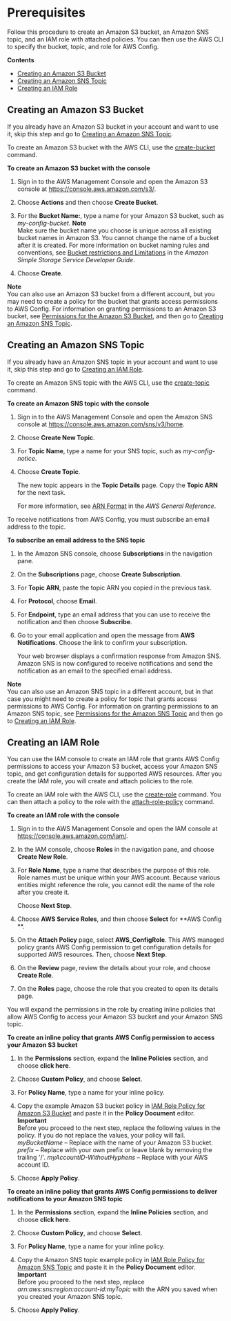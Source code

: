 # Prerequisites<a name="gs-cli-prereq"></a>

Follow this procedure to create an Amazon S3 bucket, an Amazon SNS topic, and an IAM role with attached policies\. You can then use the AWS CLI to specify the bucket, topic, and role for AWS Config\.

**Contents**
+ [Creating an Amazon S3 Bucket](#gs-cli-create-s3bucket)
+ [Creating an Amazon SNS Topic](#gs-cli-create-snstopic)
+ [Creating an IAM Role](#gs-cli-create-iamrole)

## Creating an Amazon S3 Bucket<a name="gs-cli-create-s3bucket"></a>

If you already have an Amazon S3 bucket in your account and want to use it, skip this step and go to [Creating an Amazon SNS Topic](#gs-cli-create-snstopic)\.

To create an Amazon S3 bucket with the AWS CLI, use the [create\-bucket](https://docs.aws.amazon.com/cli/latest/reference/s3api/create-bucket.html) command\. 

**To create an Amazon S3 bucket with the console**

1. Sign in to the AWS Management Console and open the Amazon S3 console at [https://console\.aws\.amazon\.com/s3/](https://console.aws.amazon.com/s3/)\.

1. Choose **Actions** and then choose **Create Bucket**\.

1. For the **Bucket Name:**, type a name for your Amazon S3 bucket, such as *my\-config\-bucket*\. 
**Note**  
Make sure the bucket name you choose is unique across all existing bucket names in Amazon S3\. You cannot change the name of a bucket after it is created\. For more information on bucket naming rules and conventions, see [Bucket restrictions and Limitations](https://docs.aws.amazon.com/AmazonS3/latest/dev/BucketRestrictions.html) in the *Amazon Simple Storage Service Developer Guide*\.

1. Choose **Create**\.

**Note**  
You can also use an Amazon S3 bucket from a different account, but you may need to create a policy for the bucket that grants access permissions to AWS Config\. For information on granting permissions to an Amazon S3 bucket, see [Permissions for the Amazon S3 Bucket](s3-bucket-policy.md), and then go to [Creating an Amazon SNS Topic](#gs-cli-create-snstopic)\.

## Creating an Amazon SNS Topic<a name="gs-cli-create-snstopic"></a>

If you already have an Amazon SNS topic in your account and want to use it, skip this step and go to [Creating an IAM Role](#gs-cli-create-iamrole)\.

To create an Amazon SNS topic with the AWS CLI, use the [create\-topic](https://docs.aws.amazon.com/cli/latest/reference/sns/create-topic.html) command\. 

**To create an Amazon SNS topic with the console**

1. Sign in to the AWS Management Console and open the Amazon SNS console at [https://console\.aws\.amazon\.com/sns/v3/home](https://console.aws.amazon.com/sns/v3/home)\.

   

1. Choose **Create New Topic**\.

1. For **Topic Name**, type a name for your SNS topic, such as *my\-config\-notice*\.

1. Choose **Create Topic**\. 

   The new topic appears in the **Topic Details** page\. Copy the **Topic ARN** for the next task\.

   For more information, see [ARN Format](https://docs.aws.amazon.com/general/latest/gr/aws-arns-and-namespaces.html#genref-arns) in the *AWS General Reference*\.

To receive notifications from AWS Config, you must subscribe an email address to the topic\.

**To subscribe an email address to the SNS topic**

1. In the Amazon SNS console, choose **Subscriptions** in the navigation pane\.

1. On the **Subscriptions** page, choose **Create Subscription**\.

1. For **Topic ARN**, paste the topic ARN you copied in the previous task\.

1. For **Protocol**, choose **Email**\.

1. For **Endpoint**, type an email address that you can use to receive the notification and then choose **Subscribe**\.

1. Go to your email application and open the message from **AWS Notifications**\. Choose the link to confirm your subscription\.

   Your web browser displays a confirmation response from Amazon SNS\. Amazon SNS is now configured to receive notifications and send the notification as an email to the specified email address\. 

**Note**  
You can also use an Amazon SNS topic in a different account, but in that case you might need to create a policy for topic that grants access permissions to AWS Config\. For information on granting permissions to an Amazon SNS topic, see [Permissions for the Amazon SNS Topic](sns-topic-policy.md) and then go to [Creating an IAM Role](#gs-cli-create-iamrole)\.

## Creating an IAM Role<a name="gs-cli-create-iamrole"></a>

You can use the IAM console to create an IAM role that grants AWS Config permissions to access your Amazon S3 bucket, access your Amazon SNS topic, and get configuration details for supported AWS resources\. After you create the IAM role, you will create and attach policies to the role\. 

To create an IAM role with the AWS CLI, use the [create\-role](https://docs.aws.amazon.com/cli/latest/reference/iam/create-role.html) command\. You can then attach a policy to the role with the [attach\-role\-policy](https://docs.aws.amazon.com/cli/latest/reference/iam/attach-role-policy.html) command\.

**To create an IAM role with the console**

1. Sign in to the AWS Management Console and open the IAM console at [https://console\.aws\.amazon\.com/iam/](https://console.aws.amazon.com/iam/)\.

1. In the IAM console, choose **Roles** in the navigation pane, and choose **Create New Role**\.

1. For **Role Name**, type a name that describes the purpose of this role\. Role names must be unique within your AWS account\. Because various entities might reference the role, you cannot edit the name of the role after you create it\. 

   Choose **Next Step**\.

1. Choose **AWS Service Roles**, and then choose **Select** for **AWS Config **\.

1. On the **Attach Policy** page, select **AWS\_ConfigRole**\. This AWS managed policy grants AWS Config permission to get configuration details for supported AWS resources\. Then, choose **Next Step**\.

1. On the **Review** page, review the details about your role, and choose **Create Role**\.

1. On the **Roles** page, choose the role that you created to open its details page\.

You will expand the permissions in the role by creating inline policies that allow AWS Config to access your Amazon S3 bucket and your Amazon SNS topic\.

**To create an inline policy that grants AWS Config permission to access your Amazon S3 bucket**

1. In the **Permissions** section, expand the **Inline Policies** section, and choose **click here**\.

1. Choose **Custom Policy**, and choose **Select**\.

1. For **Policy Name**, type a name for your inline policy\.

1. Copy the example Amazon S3 bucket policy in [ IAM Role Policy for Amazon S3 Bucket](iamrole-permissions.md#iam-role-policies-S3-bucket) and paste it in the **Policy Document** editor\. 
**Important**  
Before you proceed to the next step, replace the following values in the policy\. If you do not replace the values, your policy will fail\.  
*myBucketName* – Replace with the name of your Amazon S3 bucket\.
*prefix* – Replace with your own prefix or leave blank by removing the trailing '/'\.
*myAccountID\-WithoutHyphens* – Replace with your AWS account ID\.

1. Choose **Apply Policy**\.

**To create an inline policy that grants AWS Config permissions to deliver notifications to your Amazon SNS topic**

1. In the **Permissions** section, expand the **Inline Policies** section, and choose **click here**\.

1. Choose **Custom Policy**, and choose **Select**\.

1. For **Policy Name**, type a name for your inline policy\.

1. Copy the Amazon SNS topic example policy in [ IAM Role Policy for Amazon SNS Topic](iamrole-permissions.md#iam-role-policies-sns-topic) and paste it in the **Policy Document** editor\.
**Important**  
Before you proceed to the next step, replace *arn:aws:sns:region:account\-id:myTopic* with the ARN you saved when you created your Amazon SNS topic\.

1. Choose **Apply Policy**\.